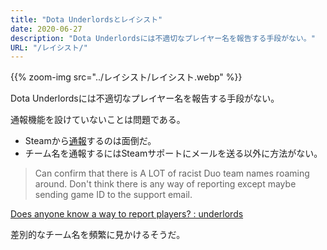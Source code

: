 ```yaml
---
title: "Dota Underlordsとレイシスト"
date: 2020-06-27
description: "Dota Underlordsには不適切なプレイヤー名を報告する手段がない。"
URL: "/レイシスト/"
---
```


{{% zoom-img src="../レイシスト/レイシスト.webp" %}}

Dota Underlordsには不適切なプレイヤー名を報告する手段がない。<!--more-->

通報機能を設けていないことは問題である。

- Steamから[通報](https://support.steampowered.com/kb_article.php?ref=1476-HJCM-5616)するのは面倒だ。
- チーム名を通報するにはSteamサポートにメールを送る以外に方法がない。

> Can confirm that there is A LOT of racist Duo team names roaming around. Don't think there is any way of reporting except maybe sending game ID to the support email.

[Does anyone know a way to report players? : underlords](https://www.reddit.com/r/underlords/comments/hg85uj/does_anyone_know_a_way_to_report_players/?utm_content=title&utm_medium=post_embed&utm_name=7d20dde3fdcb4bfa9e66d2eaa5cbedb6&utm_source=embedly&utm_term=hg85uj)

差別的なチーム名を頻繁に見かけるそうだ。